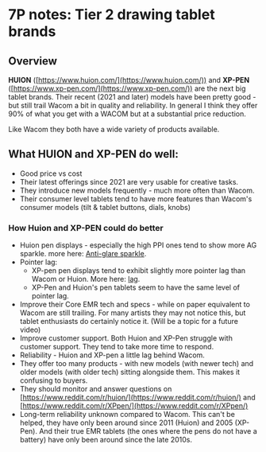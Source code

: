# 7P notes: Tier 2 drawing tablet brands

## Overview

**HUION** ([https://www.huion.com/](https://www.huion.com/)) and **XP-PEN** ([https://www.xp-pen.com/](https://www.xp-pen.com/)) are the next big tablet brands. Their recent (2021 and later) models have been pretty good - but still trail Wacom a bit in quality and reliability. In general I think they offer 90% of what you get with a WACOM but at a substantial price reduction.&#x20;

Like Wacom they both have a wide variety of products available.

## What HUION and XP-PEN do well:

* Good price vs cost
* Their latest offerings since 2021 are very usable for creative tasks.
* They introduce new models frequently - much more often than Wacom.
* Their consumer level tablets tend to have more features than Wacom's consumer models (tilt &  tablet buttons, dials, knobs)

### How Huion and XP-PEN could do better

* Huion pen displays - especially the high PPI ones tend to show more AG sparkle. more here: [Anti-glare sparkle](../guides/pen-displays/anti-glare-sparkle.md).
* Pointer lag:
  * XP-pen pen displays tend to exhibit slightly more pointer lag than Wacom or Huion. More here: [lag](../guides/core-features/lag.md).&#x20;
  * XP-Pen and Huion's pen tablets seem to have the same level of pointer lag.&#x20;
* Improve their Core EMR tech and specs - while on paper equivalent to Wacom are still trailing. For many artists they may not notice this, but tablet enthusiasts do certainly notice it. (Will be a topic for a future video)
* Improve customer support. Both Huion and XP-Pen struggle with customer support. They tend to take more time to respond.&#x20;
* Reliability - Huion and XP-pen a little lag behind Wacom. &#x20;
* They offer too many products - with new models (with newer tech) and older models (with older tech) sitting alongside them. This makes it confusing to buyers.
* They should monitor and answer questions on [https://www.reddit.com/r/huion/](https://www.reddit.com/r/huion/) and [https://www.reddit.com/r/XPpen/](https://www.reddit.com/r/XPpen/) &#x20;
* Long-term reliability unknown compared to Wacom. This can't be helped, they have only been around since 2011 (Huion) and 2005 (XP-Pen). And their true EMR tablets (the ones where the pens do not have a battery) have only been around since the late 2010s.

